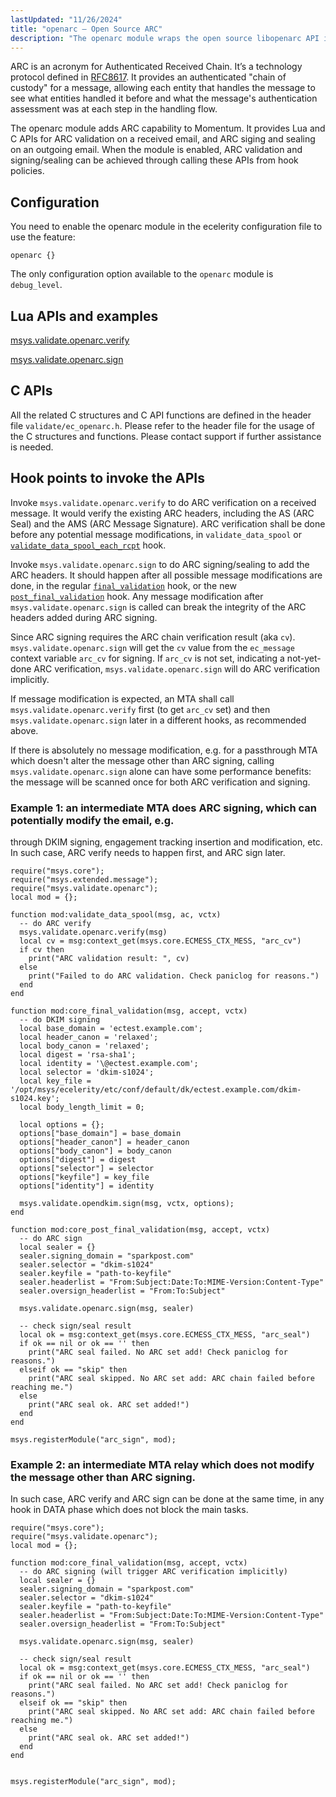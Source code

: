 ```yaml
---
lastUpdated: "11/26/2024"
title: "openarc – Open Source ARC"
description: "The openarc module wraps the open source libopenarc API into Momentum to provide Momentum APIs to do ARC validation verification signature signing and sealing..."
---
```


ARC is an acronym for Authenticated Received Chain. It’s a technology protocol defined in
[RFC8617](https://datatracker.ietf.org/doc/html/rfc8617). It provides an authenticated "chain of
custody" for a message, allowing each entity that handles the message to see what entities handled
it before and what the message's authentication assessment was at each step in the handling flow.

The openarc module adds ARC capability to Momentum. It provides Lua and C APIs for
ARC validation on a received email, and ARC siging and sealing on an outgoing email.
When the module is enabled, ARC validation and signing/sealing can be achieved through calling these APIs from hook policies.


## <a name="modules.openarc.configuration"></a> Configuration

You need to enable the openarc module in the ecelerity configuration file to use the feature:

```
openarc {}
```

The only configuration option available to the `openarc` module is `debug_level`.


## Lua APIs and examples

[msys.validate.openarc.verify](/momentum/4/lua/ref-msys-validate-openarc-verify)

[msys.validate.openarc.sign](/momentum/4/lua/ref-msys-validate-openarc-sign)


## C APIs

All the related C structures and C API functions are defined in the header file
 `validate/ec_openarc.h`. Please refer to the header file for the usage of the C structures and
 functions. Please contact support if further assistance is needed.


## Hook points to invoke the APIs

Invoke `msys.validate.openarc.verify` to do ARC verification on a received message. It would verify
the existing ARC headers, including the AS (ARC Seal) and the AMS (ARC Message Signature). ARC
verification shall be done before any potential message modifications, in `validate_data_spool` or
[`validate_data_spool_each_rcpt`](/momentum/3/3-api/hooks-core-validate-data-spool-each-rcpt) hook.

Invoke `msys.validate.openarc.sign` to do ARC signing/sealing to add the ARC headers. It should
 happen after all possible message modifications are done, in the regular
 [`final_validation`](/momentum/3/3-api/hooks-core-final-validation) hook, or the new
 [`post_final_validation`](/momentum/4/hooks/core-post-final-validation) hook.
 Any message modification after `msys.validate.openarc.sign` is called can break the integrity of
 the ARC headers added during ARC signing.

Since ARC signing requires the ARC chain verification result (aka `cv`). `msys.validate.openarc.sign`
 will get the `cv` value from the `ec_message` context variable `arc_cv` for signing. If `arc_cv` is not
 set, indicating a not-yet-done ARC verification, `msys.validate.openarc.sign` will do ARC verification
 implicitly.

If message modification is expected, an MTA shall call `msys.validate.openarc.verify` first (to get
 `arc_cv` set) and then `msys.validate.openarc.sign` later in a different hooks, as recommended above.

If there is absolutely no message modification, e.g. for a passthrough MTA which doesn't alter the
message other than ARC signing, calling `msys.validate.openarc.sign` alone can have some performance
benefits: the message will be scanned once for both ARC verification and signing.

### Example 1: an intermediate MTA does ARC signing, which can potentially modify the email, e.g.
 through DKIM signing, engagement tracking insertion and modification, etc. In such case, ARC verify
 needs to happen first, and ARC sign later.

```
require("msys.core");
require("msys.extended.message");
require("msys.validate.openarc");
local mod = {};

function mod:validate_data_spool(msg, ac, vctx)
  -- do ARC verify
  msys.validate.openarc.verify(msg)
  local cv = msg:context_get(msys.core.ECMESS_CTX_MESS, "arc_cv")
  if cv then
    print("ARC validation result: ", cv)
  else
    print("Failed to do ARC validation. Check paniclog for reasons.")
  end
end

function mod:core_final_validation(msg, accept, vctx)
  -- do DKIM signing
  local base_domain = 'ectest.example.com';
  local header_canon = 'relaxed';
  local body_canon = 'relaxed';
  local digest = 'rsa-sha1';
  local identity = '\@ectest.example.com';
  local selector = 'dkim-s1024';
  local key_file = '/opt/msys/ecelerity/etc/conf/default/dk/ectest.example.com/dkim-s1024.key';
  local body_length_limit = 0;

  local options = {};
  options["base_domain"] = base_domain
  options["header_canon"] = header_canon
  options["body_canon"] = body_canon
  options["digest"] = digest
  options["selector"] = selector
  options["keyfile"] = key_file
  options["identity"] = identity

  msys.validate.opendkim.sign(msg, vctx, options);
end

function mod:core_post_final_validation(msg, accept, vctx)
  -- do ARC sign
  local sealer = {}
  sealer.signing_domain = "sparkpost.com"
  sealer.selector = "dkim-s1024"
  sealer.keyfile = "path-to-keyfile"
  sealer.headerlist = "From:Subject:Date:To:MIME-Version:Content-Type"
  sealer.oversign_headerlist = "From:To:Subject"

  msys.validate.openarc.sign(msg, sealer)

  -- check sign/seal result
  local ok = msg:context_get(msys.core.ECMESS_CTX_MESS, "arc_seal")
  if ok == nil or ok == '' then
    print("ARC seal failed. No ARC set add! Check paniclog for reasons.")
  elseif ok == "skip" then
  	print("ARC seal skipped. No ARC set add: ARC chain failed before reaching me.")
  else
    print("ARC seal ok. ARC set added!")
  end
end

msys.registerModule("arc_sign", mod);
```

### Example 2: an intermediate MTA relay which does not modify the message other than ARC signing.
 In such case, ARC verify and ARC sign can be done at the same time, in any hook in DATA phase
 which does not block the main tasks.

```
require("msys.core");
require("msys.validate.openarc");
local mod = {};

function mod:core_final_validation(msg, accept, vctx)
  -- do ARC signing (will trigger ARC verification implicitly)
  local sealer = {}
  sealer.signing_domain = "sparkpost.com"
  sealer.selector = "dkim-s1024"
  sealer.keyfile = "path-to-keyfile"
  sealer.headerlist = "From:Subject:Date:To:MIME-Version:Content-Type"
  sealer.oversign_headerlist = "From:To:Subject"

  msys.validate.openarc.sign(msg, sealer)

  -- check sign/seal result
  local ok = msg:context_get(msys.core.ECMESS_CTX_MESS, "arc_seal")
  if ok == nil or ok == '' then
    print("ARC seal failed. No ARC set add! Check paniclog for reasons.")
  elseif ok == "skip" then
  	print("ARC seal skipped. No ARC set add: ARC chain failed before reaching me.")
  else
    print("ARC seal ok. ARC set added!")
  end
end


msys.registerModule("arc_sign", mod);
```

